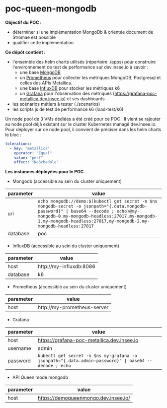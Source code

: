 # poc-queen-mongodb

**Objectif du POC :**
- déterminer si une implémentation MongoDb & orientée document de Stromae est possible
- qualifier cette implémentation


**Ce dépôt contient :**
- l'ensemble des helm charts utilisés (répertoire ./apps) pour construire l'environnement de test de performance sur dev.insee.io à savoir :
  - une base [MongoDB](https://github.com/bitnami/charts/tree/master/bitnami/mongodb)
  - un [Prometheus](https://github.com/prometheus-community/helm-charts/tree/main/charts/prometheus) pour collecter les métriques MongoDB, Postgresql et celles des APIs Metallica.
  - une base [InfluxDB](https://github.com/influxdata/helm-charts) pour stocker les métriques k6 
  - un [Grafana](https://github.com/grafana/helm-charts) pour l'observation des métriques (https://grafana-poc-metallica.dev.insee.io) et ses dashboards
- les scénarios métiers à tester (./scenarios)
- les scripts js de test de performance k6 (load-test/k6)


Un node pool de 3 VMs dédiées a été créé pour ce POC . Il vient se rajouter au node pool déjà existant sur le cluster Kubernetes managé dev.insee.io. Pour déployer sur ce node pool, il convient de préciser dans les helm charts le bloc :
```yaml
tolerations:
  - key: "metallica"
    operator: "Equal"
    value: "perf"
    effect: "NoSchedule"
```


**Les instances déployées pour le POC**

* Mongodb (accessible au sein du cluster uniquement)

| parameter  | value  |
|---|---|
| uri  |  ```echo mongodb://demo:$(kubectl get secret -n $ns mongodb-secret -o jsonpath="{.data.mongodb-password}" \| base64 --decode ; echo)@my-mongodb-0.my-mongodb-headless:27017,my-mongodb-1.my-mongodb-headless:27017,my-mongodb-2.my-mongodb-headless:27017``` |
| database  | poc |


* InfluxDB (accessible au sein du cluster uniquement)

| parameter  | value  |
|---|---|
| host  | http://my-influxdb:8086 |
| database  | k6 |

* Prometheus (accessible au sein du cluster uniquement)

| parameter  | value  |
|---|---|
| host  | http://my-prometheus-server |

* Grafana

| parameter  | value  |
|---|---|
| host  | https://grafana-poc-metallica.dev.insee.io |
| username  | admin |
| password  | ```kubectl get secret -n $ns my-grafana -o jsonpath="{.data.admin-password}" \| base64 --decode ; echo``` |


* API Queen mode mongodb

| parameter  | value  |
|---|---|
| host  | https://demoqueenmongo.dev.insee.io/ |
